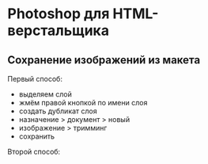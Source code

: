 # Photoshop для HTML-верстальщика
## Сохранение изображений из макета
Первый способ:
* выделяем слой
* жмём правой кнопкой по имени слоя
* создать дубликат слоя
* назначение > документ > новый
* изображение > тримминг
* сохранить

Второй способ:
